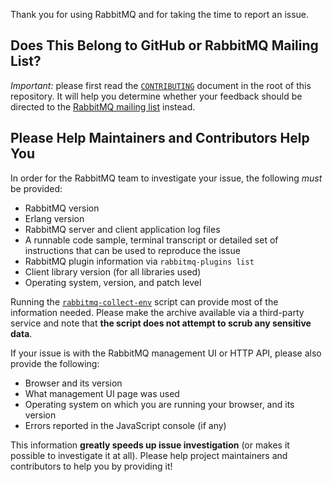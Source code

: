 Thank you for using RabbitMQ and for taking the time to report an issue.

## Does This Belong to GitHub or RabbitMQ Mailing List?

*Important:* please first read the [`CONTRIBUTING`](../CONTRIBUTING.md) document in the root of this repository.
It will help you determine whether your feedback should be directed to the [RabbitMQ mailing list][rmq-users]
instead.

## Please Help Maintainers and Contributors Help You

In order for the RabbitMQ team to investigate your issue, the following *must* be provided:
  
* RabbitMQ version
* Erlang version
* RabbitMQ server and client application log files
* A runnable code sample, terminal transcript or detailed set of instructions that can be used to reproduce the issue
* RabbitMQ plugin information via `rabbitmq-plugins list`
* Client library version (for all libraries used)
* Operating system, version, and patch level

Running the [`rabbitmq-collect-env`][rmq-collect-env] script can
provide most of the information needed. Please make the archive
available via a third-party service and note that **the script does
not attempt to scrub any sensitive data**.

If your issue is with the RabbitMQ management UI or HTTP API, please also provide
the following:

 * Browser and its version
 * What management UI page was used
 * Operating system on which you are running your browser, and its version
 * Errors reported in the JavaScript console (if any)

This information **greatly speeds up issue investigation** (or makes it possible to investigate it at all).
Please help project maintainers and contributors to help you by providing it!

[rmq-users]: https://groups.google.com/forum/#!forum/rabbitmq-users
[rmq-collect-env]: https://github.com/rabbitmq/support-tools/blob/master/scripts/rabbitmq-collect-env
